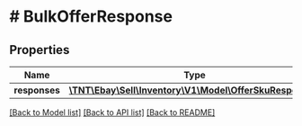 # # BulkOfferResponse

## Properties

Name | Type | Description | Notes
------------ | ------------- | ------------- | -------------
**responses** | [**\TNT\Ebay\Sell\Inventory\V1\Model\OfferSkuResponse[]**](OfferSkuResponse.md) |  | [optional]

[[Back to Model list]](../../README.md#models) [[Back to API list]](../../README.md#endpoints) [[Back to README]](../../README.md)
